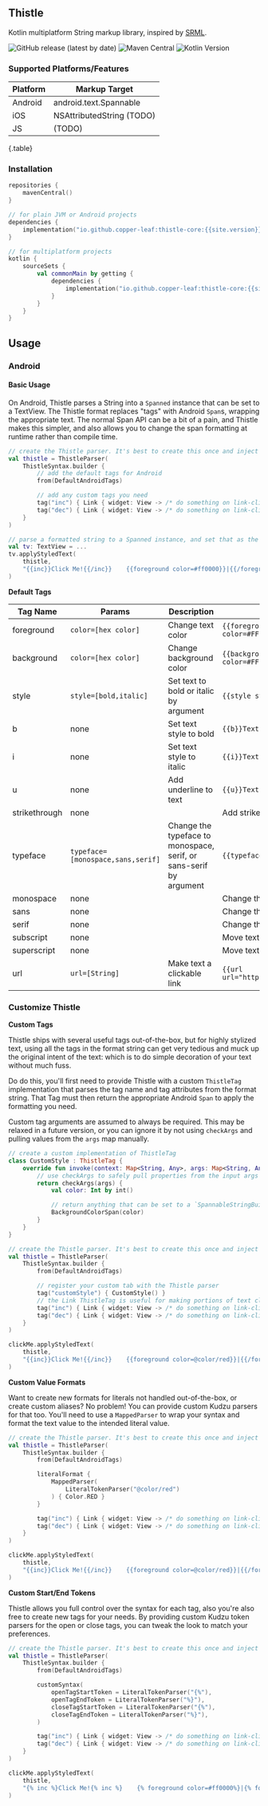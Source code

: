 ---
---

## Thistle

Kotlin multiplatform String markup library, inspired by [SRML](https://github.com/jasonwyatt/SRML).

![GitHub release (latest by date)](https://img.shields.io/github/v/release/copper-leaf/thistle)
![Maven Central](https://img.shields.io/maven-central/v/io.github.copper-leaf/thistle-core)
![Kotlin Version](https://img.shields.io/badge/Kotlin-1.4.32-orange)

### Supported Platforms/Features

| Platform | Markup Target             |
| -------- | ------------------------- |
| Android  | android.text.Spannable    |
| iOS      | NSAttributedString (TODO) |
| JS       | <span> (TODO)             |

{.table}

### Installation

```kotlin
repositories {
    mavenCentral()
}

// for plain JVM or Android projects
dependencies {
    implementation("io.github.copper-leaf:thistle-core:{{site.version}}")
}

// for multiplatform projects
kotlin {
    sourceSets {
        val commonMain by getting {
            dependencies {
                implementation("io.github.copper-leaf:thistle-core:{{site.version}}")
            }
        }
    }
}
```

## Usage

### Android

#### Basic Usage

On Android, Thistle parses a String into a `Spanned` instance that can be set to a TextView. The Thistle format replaces
"tags" with Android `Span`s, wrapping the appropriate text. The normal Span API can be a bit of a pain, and Thistle
makes this simpler, and also allows you to change the span formatting at runtime rather than compile time.

```kotlin
// create the Thistle parser. It's best to create this once and inject it wherever needed
val thistle = ThistleParser(
    ThistleSyntax.builder {
        // add the default tags for Android
        from(DefaultAndroidTags)

        // add any custom tags you need
        tag("inc") { Link { widget: View -> /* do something on link-click */ } }
        tag("dec") { Link { widget: View -> /* do something on link-click */ } }
    }
)

// parse a formatted string to a Spanned instance, and set that as the text of a TextView
val tv: TextView = ...
tv.applyStyledText(
    thistle,
    "{{inc}}Click Me!{{/inc}}    {{foreground color=#ff0000}}|{{/foreground}}    {{dec}}Don't Click Me!{{/dec}}"
)
```

**Default Tags**

| Tag Name      | Params                            | Description                                                        | Example |
| ------------- | --------------------------------- | ------------------------------------------------------------------ | ------- |
| foreground    | `color=[hex color]`               | Change text color                                                  | `{{foreground color=#FFFF00}}Text{{/foreground}}`    |
| background    | `color=[hex color]`               | Change background color                                            | `{{background color=#FFFF00}}Text{{/background}}`    |
| style         | `style=[bold,italic]`             | Set text to bold or italic by argument                             | `{{style style=bold}}Text{{/style}}`                 |
| b             | none                              | Set text style to bold                                             | `{{b}}Text{{/b}}`                                    |
| i             | none                              | Set text style to italic                                           | `{{i}}Text{{/i}}`                                    |
| u             | none                              | Add underline to text                                              | `{{u}}Text{{/u}}`                                    |
| strikethrough | none |                            | Add strikethrough to text                                          | `{{strikethrough}}Text{{/strikethrough}}`            |
| typeface      | `typeface=[monospace,sans,serif]` | Change the typeface to monospace, serif, or sans-serif by argument | `{{typeface typeface=serif}}Text{{/typeface}}`       |
| monospace     | none |                            | Change the typeface to monospace                                   | `{{monospace}}Text{{/monospace}}`                    |
| sans          | none |                            | Change the typeface to sans-serif                                  | `{{sans}}Text{{/sans}}`                              |
| serif         | none |                            | Change the typeface to serif                                       | `{{serif}}Text{{/serif}}`                            |
| subscript     | none |                            | Move text to a subscript                                           | `{{subscript}}Text{{/subscript}}`                    |
| superscript   | none |                            | Move text to a superscript                                         | `{{superscript}}Text{{/superscript}}`                |
| url           | `url=[String]`                    | Make text a clickable link                                         | `{{url url="https://www.example.com/"}}Text{{/url}}` |

### Customize Thistle

**Custom Tags**

Thistle ships with several useful tags out-of-the-box, but for highly stylized text, using all the tags in the format
string can get very tedious and muck up the original intent of the text: which is to do simple decoration of your text
without much fuss.

Do do this, you'll first need to provide Thistle with a custom `ThistleTag` implementation that parses the tag name and
tag attributes from the format string. That Tag must then return the appropriate Android `Span` to apply the formatting
you need.

Custom tag arguments are assumed to always be required. This may be relaxed in a future version, or you can ignore it by
not using `checkArgs` and pulling values from the `args` map manually.

```kotlin
// create a custom implementation of ThistleTag
class CustomStyle : ThistleTag {
    override fun invoke(context: Map<String, Any>, args: Map<String, Any>): Any {
        // use checkArgs to safely pull properties from the input args and ensure incorrect args are not set 
        return checkArgs(args) {
            val color: Int by int()

            // return anything that can be set to a `SpannableStringBuilder`
            BackgroundColorSpan(color)
        }
    }
}

// create the Thistle parser. It's best to create this once and inject it wherever needed
val thistle = ThistleParser(
    ThistleSyntax.builder {
        from(DefaultAndroidTags)

        // register your custom tab with the Thistle parser
        tag("customStyle") { CustomStyle() }
        // the Link ThistleTag is useful for making portions of text clickable
        tag("inc") { Link { widget: View -> /* do something on link-click */ } }
        tag("dec") { Link { widget: View -> /* do something on link-click */ } }
    }
)

clickMe.applyStyledText(
    thistle,
    "{{inc}}Click Me!{{/inc}}    {{foreground color=@color/red}}|{{/foreground}}    {{dec}}Don't Click Me!{{/dec}}"
)
```

**Custom Value Formats**

Want to create new formats for literals not handled out-of-the-box, or create custom aliases? No problem! You can
provide custom Kudzu parsers for that too. You'll need to use a `MappedParser` to wrap your syntax and format the text
value to the intended literal value.

```kotlin
// create the Thistle parser. It's best to create this once and inject it wherever needed
val thistle = ThistleParser(
    ThistleSyntax.builder {
        from(DefaultAndroidTags)

        literalFormat {
            MappedParser(
                LiteralTokenParser("@color/red")
            ) { Color.RED }
        }

        tag("inc") { Link { widget: View -> /* do something on link-click */ } }
        tag("dec") { Link { widget: View -> /* do something on link-click */ } }
    }
)

clickMe.applyStyledText(
    thistle,
    "{{inc}}Click Me!{{/inc}}    {{foreground color=@color/red}}|{{/foreground}}    {{dec}}Don't Click Me!{{/dec}}"
)
```

**Custom Start/End Tokens**

Thistle allows you full control over the syntax for each tag, also you're also free to create new tags for your needs.
By providing custom Kudzu token parsers for the open or close tags, you can tweak the look to match your preferences.

```kotlin
// create the Thistle parser. It's best to create this once and inject it wherever needed
val thistle = ThistleParser(
    ThistleSyntax.builder {
        from(DefaultAndroidTags)

        customSyntax(
            openTagStartToken = LiteralTokenParser("{%"),
            openTagEndToken = LiteralTokenParser("%}"),
            closeTagStartToken = LiteralTokenParser("{%"),
            closeTagEndToken = LiteralTokenParser("%}"),
        )

        tag("inc") { Link { widget: View -> /* do something on link-click */ } }
        tag("dec") { Link { widget: View -> /* do something on link-click */ } }
    }
)

clickMe.applyStyledText(
    thistle,
    "{% inc %}Click Me!{% inc %}    {% foreground color=#ff0000%}|{% foreground %}    {% dec %}Don't Click Me!{% dec %}"
)
```
